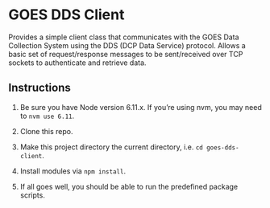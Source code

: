# GOES DDS Client

Provides a simple client class that communicates with the GOES Data Collection System using the DDS (DCP Data Service) protocol. Allows a basic set of request/response messages to be sent/received over TCP sockets to authenticate and retrieve data.


## Instructions

1. Be sure you have Node version 6.11.x. If you’re using nvm, you may need to `nvm use 6.11`.

2. Clone this repo.

3. Make this project directory the current directory, i.e. `cd goes-dds-client`.

4. Install modules via `npm install`.

5. If all goes well, you should be able to run the predefined package scripts.
